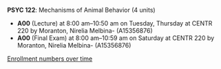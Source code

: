 **PSYC 122**: Mechanisms of Animal Behavior (4 units)

- **A00** (Lecture) at 8:00 am–10:50 am on Tuesday, Thursday at CENTR 220 by Moranton, Nirelia Melbina- (A15356876)
- **A00** (Final Exam) at 8:00 am–10:59 am on Saturday at CENTR 220 by Moranton, Nirelia Melbina- (A15356876)

[Enrollment numbers over time](./PSYC122.tsv)
